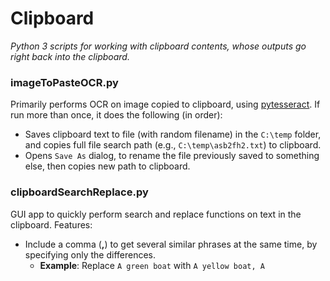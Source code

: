 # Clipboard
*Python 3 scripts for working with clipboard contents, whose outputs go right back into the clipboard.*

### imageToPasteOCR.py
Primarily performs OCR on image copied to clipboard, using [pytesseract](https://pypi.org/project/pytesseract/). If run more than once, it does the following (in order):
* Saves clipboard text to file (with random filename) in the `C:\temp` folder, and copies full file search path (e.g., `C:\temp\asb2fh2.txt`) to clipboard.
* Opens `Save As` dialog, to rename the file previously saved to something else, then copies new path to clipboard.
### clipboardSearchReplace.py
GUI app to quickly perform search and replace functions on text in the clipboard. Features:
* Include a comma (**,**) to get several similar phrases at the same time, by specifying only the differences.
    * **Example**: Replace `A green boat` with `A yellow boat, A `

<!--stackedit_data:
eyJoaXN0b3J5IjpbLTg0MjMzMzU0MiwxNTI0NzYzNTQ4LC05OD
QzODgyNyw1MDQ0MTQyMTQsLTMzMjQ1NTM2M119
-->